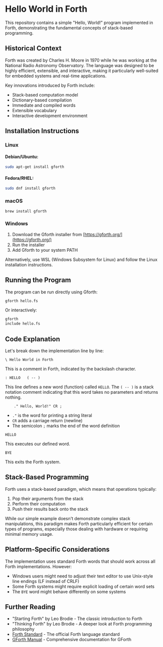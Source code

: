 # Hello World in Forth

This repository contains a simple "Hello, World!" program implemented in Forth, demonstrating the fundamental concepts of stack-based programming.

## Historical Context

Forth was created by Charles H. Moore in 1970 while he was working at the National Radio Astronomy Observatory. The language was designed to be highly efficient, extensible, and interactive, making it particularly well-suited for embedded systems and real-time applications.

Key innovations introduced by Forth include:
- Stack-based computation model
- Dictionary-based compilation
- Immediate and compiled words
- Extensible vocabulary
- Interactive development environment

## Installation Instructions

### Linux
#### Debian/Ubuntu:
```bash
sudo apt-get install gforth
```

#### Fedora/RHEL:
```bash
sudo dnf install gforth
```

### macOS
```bash
brew install gforth
```

### Windows
1. Download the Gforth installer from [https://gforth.org/](https://gforth.org/)
2. Run the installer
3. Add Gforth to your system PATH

Alternatively, use WSL (Windows Subsystem for Linux) and follow the Linux installation instructions.

## Running the Program

The program can be run directly using Gforth:

```bash
gforth hello.fs
```

Or interactively:
```bash
gforth
include hello.fs
```

## Code Explanation

Let's break down the implementation line by line:

```forth
\ Hello World in Forth
```
This is a comment in Forth, indicated by the backslash character.

```forth
: HELLO   ( -- )
```
This line defines a new word (function) called `HELLO`. The `( -- )` is a stack notation comment indicating that this word takes no parameters and returns nothing.

```forth
    ." Hello, World!" CR ;
```
- `."` is the word for printing a string literal
- `CR` adds a carriage return (newline)
- The semicolon `;` marks the end of the word definition

```forth
HELLO
```
This executes our defined word.

```forth
BYE
```
This exits the Forth system.

## Stack-Based Programming

Forth uses a stack-based paradigm, which means that operations typically:
1. Pop their arguments from the stack
2. Perform their computation
3. Push their results back onto the stack

While our simple example doesn't demonstrate complex stack manipulations, this paradigm makes Forth particularly efficient for certain types of programs, especially those dealing with hardware or requiring minimal memory usage.

## Platform-Specific Considerations

The implementation uses standard Forth words that should work across all Forth implementations. However:

- Windows users might need to adjust their text editor to use Unix-style line endings (LF instead of CRLF)
- Some Forth systems might require explicit loading of certain word sets
- The `BYE` word might behave differently on some systems

## Further Reading

- "Starting Forth" by Leo Brodie - The classic introduction to Forth
- "Thinking Forth" by Leo Brodie - A deeper look at Forth programming philosophy
- [Forth Standard](https://forth-standard.org/) - The official Forth language standard
- [GForth Manual](https://gforth.org/manual/) - Comprehensive documentation for GForth
